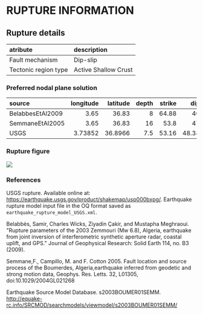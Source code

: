 # RUPTURE INFORMATION
    
## Rupture details

| atribute             | description          |
|:---------------------|:---------------------|
| Fault mechanism      | Dip-slip             |
| Tectonic region type | Active Shallow Crust |

### Preferred nodal plane solution

| source           |   longitude |   latitude |   depth |   strike |   dip |   rake |   mag |
|:-----------------|------------:|-----------:|--------:|---------:|------:|-------:|------:|
| BelabbesEtAl2009 |     3.65    |    36.83   |     8   |    64.88 | 40    |     90 |  6.8  |
| SemmaneEtAl2005  |     3.65    |    36.83   |    16   |    53.8  | 47    |     90 |  7.25 |
| USGS             |     3.73852 |    36.8966 |     7.5 |    53.16 | 48.38 |     90 |  6.8  |

### Rupture figure

![](earthquake_ruptures.png)

### References

USGS rupture. Available online at: https://earthquake.usgs.gov/product/shakemap/usp000bxpg/. Earthquake rupture model input file in the OQ format saved as `earthquake_rupture_model_USGS.xml`.

Belabbès, Samir, Charles Wicks, Ziyadin Çakir, and Mustapha Meghraoui. "Rupture parameters of the 2003 Zemmouri (Mw 6.8), Algeria, earthquake from joint inversion of interferometric synthetic aperture radar, coastal uplift, and GPS." Journal of Geophysical Research: Solid Earth 114, no. B3 (2009).

Semmane,F., Campillo, M. and F. Cotton 2005. Fault location and source process of the Boumerdes, Algeria,earthquake inferred from geodetic and strong motion data, Geophys. Res. Letts. 32, L01305, doi:10.1029/2004GL021268

Earthquake Source Model Database. s2003BOUMER01SEMM. http://equake-rc.info/SRCMOD/searchmodels/viewmodel/s2003BOUMER01SEMM/